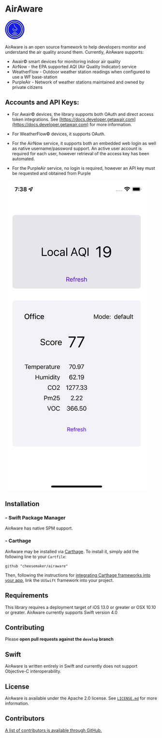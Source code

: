 # AirAware
<img src = "https://raw.githubusercontent.com/cheesemaker/airaware/main/Documents/icon.png" width=64 height = 64>

AirAware is an open source framework to help developers monitor and understand the air quality around them. Currently, AirAware supports:
- Awair© smart devices for monitoring indoor air quality
- AirNow - the EPA supported AQI (Air Quality Indicator) service
- WeatherFlow - Outdoor weather station readings when configured to use a WF base-station
- PurpleAir - Network of weather stations maintained and owned by private citizens


## Accounts and API Keys:
- For Awair© devices, the library supports both OAuth and direct access token integrations. See [https://docs.developer.getawair.com](https://docs.developer.getawair.com) for more information.

- For WeatherFlow© devices, it supports OAuth.

- For the AirNow service, it supports both an embedded web login as well as native username/password support. An active user account is required for each user, however retrieval of the access key has been automated.

- For the PurpleAir service, no login is required, however an API key must be requested and obtained from Purple


<img src = "https://raw.githubusercontent.com/cheesemaker/airaware/main/Documents/screenshot.jpeg">

## Installation

### - Swift Package Manager

AirAware has native SPM support.

### - Carthage

AirAware may be installed via [Carthage](https://github.com/Carthage/Carthage). To install it, simply add the following line to your `Cartfile`:

```
github "cheesemaker/airaware"
```

Then, following the instructions for [integrating Carthage frameworks into your app](https://github.com/Carthage/Carthage#if-youre-building-for-ios-tvos-or-watchos), link the `UUSwift` framework into your project.

## Requirements

This library requires a deployment target of iOS 13.0 or greater or OSX 10.10 or greater.
AirAware currently supports Swift version 4.0 

## Contributing

Please **open pull requests against the `develop` branch**

## Swift

AirAware is written entirely in Swift and currently does not support Objective-C interoperability.

## License

AirAware is available under the Apache 2.0 license. See [`LICENSE.md`](https://github.com/cheesemaker/airaware/blob/master/LICENSE.md) for more information.

## Contributors

[A list of contributors is available through GitHub.](https://github.com/cheesemaker/airaware/graphs/contributors)
